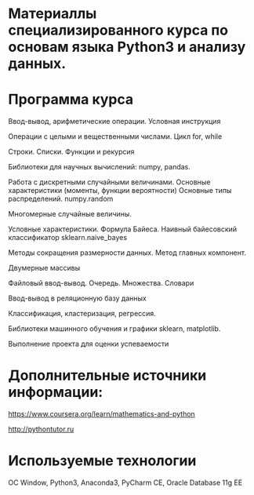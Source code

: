 # Материаллы специализированного курса по основам языка Python3 и анализу данных.


# Программа курса

Ввод-вывод, арифметические операции. Условная инструкция

Операции с целыми и вещественными числами. Цикл for, while

Строки. Списки. Функции и рекурсия

Библиотеки для научных вычислений: numpy, pandas.

Работа с дискретными случайными величинами. Основные характеристики (моменты, функции вероятности) Основные типы распределений. numpy.random

Многомерные случайные величины. 

Условные характеристики. Формула Байеса. Наивный байесовский классификатор sklearn.naive_bayes

Методы сокращения размерности данных. Метод главных компонент. 

Двумерные массивы

Файловый ввод-вывод. Очередь. Множества. Словари

Ввод-вывод в реляционную базу данных

Классификация, кластеризация, регрессия. 

Библиотеки машинного обучения и графики sklearn, matplotlib.

Выполнение проекта для оценки успеваемости


# Дополнительные источники информации:

https://www.coursera.org/learn/mathematics-and-python 

http://pythontutor.ru 

# Используемые технологии
ОС Window, Python3, Anaconda3, PyСharm CE, Oracle Database 11g EE
